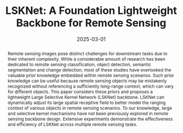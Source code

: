 ---
title: "LSKNet: A Foundation Lightweight Backbone for Remote Sensing"

authors:
- Yuxuan Li
- Xiang Li
- admin
- Qibin Hou
- Li Liu
- Yongxiang Liu
- Ming-Ming Cheng
- Jian Yang

author_notes:
- 
- Corresponding Author
- 
- 
- 
- 
- 
- Corresponding Author

date: "2025-03-01"
doi: "10.48550/arXiv.2403.11735"

publication_types: ["article-journal"]

publication: "International Journal of Computer Vision"
publication_short: "IJCV"
volume: 133
issue: 3
pages: "1410-1431"
publisher: "Springer US"

abstract: Remote sensing images pose distinct challenges for downstream tasks due to their inherent complexity. While a considerable amount of research has been dedicated to remote sensing classification, object detection, semantic segmentation and change detection, most of these studies have overlooked the valuable prior knowledge embedded within remote sensing scenarios. Such prior knowledge can be useful because remote sensing objects may be mistakenly recognized without referencing a sufficiently long-range context, which can vary for different objects. This paper considers these priors and proposes a lightweight Large Selective Kernel Network (LSKNet) backbone. LSKNet can dynamically adjust its large spatial receptive field to better model the ranging context of various objects in remote sensing scenarios. To our knowledge, large and selective kernel mechanisms have not been previously explored in remote sensing backbone design. Extensive experiments demonstrate the effectiveness and efficiency of LSKNet across multiple remote sensing tasks.

summary: This paper proposes LSKNet, a lightweight backbone for remote sensing that leverages large selective kernels to dynamically adjust spatial receptive fields, improving performance across various remote sensing tasks.

tags:
- Remote Sensing
- Lightweight Backbone
- LSKNet

featured: false

url_pdf: "https://arxiv.org/pdf/2403.11735?"
url_code: "https://github.com/zcablii/LSKNet"
url_dataset: ""
url_poster: ""
url_project: ""
url_slides: ""
url_source: ""
url_video: ""

image:
  preview_only: false
--- 